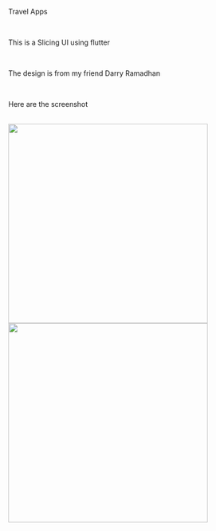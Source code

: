 Travel Apps

<br>

This is a Slicing UI using flutter

<br>

The design is from my friend Darry Ramadhan

<br>

Here are the screenshot

<br>

<img src="https://github.com/dyavas21/Travel-App/blob/main/1.png" width="400" /> 
<br>
<img src="https://github.com/dyavas21/Travel-App/blob/main/2.png" width="400" />
